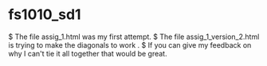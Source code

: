 # fs1010_sd1

$ The file assig_1.html was my first attempt.
$ The file assig_1_version_2.html is trying to make the diagonals to work .
$ If you can give my feedback on why I can't tie it all together that would be great.
